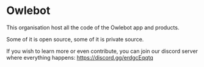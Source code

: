 # Owlebot

This organisation host all the code of the Owlebot app and products.  

Some of it is open source, some of it is private source.  

If you wish to learn more or even contribute, you can join our discord server where everything happens: https://discord.gg/erdgcEqqtq 

<!--

**Here are some ideas to get you started:**

🙋‍♀️ A short introduction - what is your organization all about?
🌈 Contribution guidelines - how can the community get involved?
👩‍💻 Useful resources - where can the community find your docs? Is there anything else the community should know?
🍿 Fun facts - what does your team eat for breakfast?
🧙 Remember, you can do mighty things with the power of [Markdown](https://docs.github.com/github/writing-on-github/getting-started-with-writing-and-formatting-on-github/basic-writing-and-formatting-syntax)
-->
